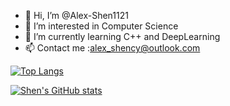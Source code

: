 - 👋 Hi, I’m @Alex-Shen1121
- 👀 I’m interested in Computer Science
- 🌱 I’m currently learning C++ and DeepLearning
- 📫 Contact me :alex_shency@outlook.com

<!---
Alex-Shen1121/Alex-Shen1121 is a ✨ special ✨ repository because its `README.md` (this file) appears on your GitHub profile.
You can click the Preview link to take a look at your changes.
--->
[![Top Langs](https://github-readme-stats.vercel.app/api/top-langs/?username=Alex-Shen1121&layout=compact&show_icons=true&theme=blueberry)](https://github.com/anuraghazra/github-readme-stats)

[![Shen's GitHub stats](https://github-readme-stats.vercel.app/api?username=Alex-Shen1121&show_icons=true&theme=blueberry)](https://github.com/anuraghazra/github-readme-stats)
